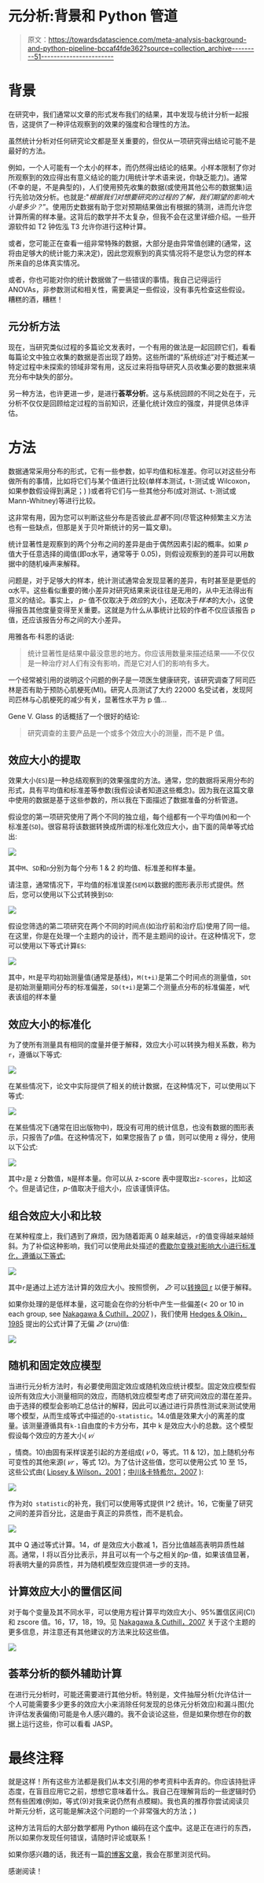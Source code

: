 # 元分析:背景和 Python 管道

> 原文：<https://towardsdatascience.com/meta-analysis-background-and-python-pipeline-bccaf4fde362?source=collection_archive---------51----------------------->

# 背景

在研究中，我们通常以文章的形式发布我们的结果，其中发现与统计分析一起报告，这提供了一种评估观察到的效果的强度和合理性的方法。

虽然统计分析对任何研究论文都是至关重要的，但仅从一项研究得出结论可能不是最好的方法。

例如，一个人可能有一个太小的样本，而仍然得出结论的结果。小样本限制了你对所观察到的效应得出有意义结论的能力(用统计学术语来说，你缺乏能力)。通常(不幸的是，不是典型的)，人们使用预先收集的数据(或使用其他公布的数据集)运行先验功效分析。也就是:"*根据我们对想要研究的过程的了解，我们期望的影响大小是多少？*”。使用历史数据有助于您对预期结果做出有根据的猜测，进而允许您计算所需的样本量。这背后的数学并不太复杂，但我不会在这里详细介绍。一些开源软件如 T2 钟佐泓 T3 允许你进行这种计算。

或者，您可能正在查看一组非常特殊的数据，大部分是由异常值创建的(通常，这将由足够大的统计能力来决定)，因此您观察到的真实情况将不是您认为您的样本所来自的总体真实情况。

或者，你也可能对你的统计数据做了一些错误的事情。我自己记得运行 ANOVAs，非参数测试和相关性，需要满足一些假设，没有事先检查这些假设。糟糕的酒，糟糕！

## 元分析方法

现在，当研究类似过程的多篇论文发表时，一个有用的做法是一起回顾它们，看看每篇论文中独立收集的数据是否出现了趋势。这些所谓的“系统综述”对于概述某一特定过程中未探索的领域非常有用，这反过来将指导研究人员收集必要的数据来填充分布中缺失的部分。

另一种方法，也许更进一步，是进行**荟萃分析**。这与系统回顾的不同之处在于，元分析不仅仅是回顾给定过程的当前知识，还量化统计效应的强度，并提供总体评估。

# 方法

数据通常采用分布的形式，它有一些参数，如平均值和标准差。你可以对这些分布做所有的事情，比如将它们与某个值进行比较(单样本测试，t-测试或 Wilcoxon，如果参数假设得到满足；) )或者将它们与一些其他分布(成对测试、t-测试或 Mann-Whitney)等进行比较。

这非常有用，因为您可以判断这些分布是否彼此*显著*不同(尽管这种频繁主义方法也有一些缺点，但那是关于贝叶斯统计的另一篇文章)。

统计显著性是观察到的两个分布之间的差异是由于偶然因素引起的概率。如果 *p* 值大于任意选择的阈值(即α水平，通常等于 0.05)，则假设观察到的差异可以用数据中的随机噪声来解释。

问题是，对于足够大的样本，统计测试通常会发现显著的差异，有时甚至是更低的α水平。这些看似重要的微小差异对研究结果来说往往是无用的，从中无法得出有意义的结论。事实上， *p-* 值不仅取决于*效应*的大小，还取决于*样本*的大小，这使得报告其他度量变得至关重要。这就是为什么从事统计比较的作者不仅应该报告 p 值，还应该报告分布之间的大小差异。

用雅各布·科恩的话说:

> 统计显著性是结果中最没意思的地方。你应该用数量来描述结果——不仅仅是一种治疗对人们有没有影响，而是它对人们的影响有多大。

一个经常被引用的说明这个问题的例子是一项医生健康研究，该研究调查了阿司匹林是否有助于预防心肌梗死(MI)。研究人员测试了大约 22000 名受试者，发现阿司匹林与心肌梗死的减少有关，显著性水平为 p 值…

Gene V. Glass 的话概括了一个很好的结论:

> 研究调查的主要产品是一个或多个效应大小的测量，而不是 P 值。

## 效应大小的提取

效果大小(`ES`)是一种总结观察到的效果强度的方法。通常，您的数据将采用分布的形式，具有平均值和标准差等参数(我假设读者知道这些概念)。因为我在这篇文章中使用的数据是基于这些参数的，所以我在下面描述了数据准备的分析管道。

假设您的第一项研究使用了两个不同的独立组，每个组都有一个平均值(`M`)和一个标准差(`SD`)。很容易将该数据转换成所谓的标准化效应大小，由下面的简单等式给出:

![](img/335192e2fba43e430170830c4f65ad4e.png)

其中`M`、`SD`和`n`分别为每个分布 1 & 2 的均值、标准差和样本量。

请注意，通常情况下，平均值的标准误差(`SEM`)以数据的图形表示形式提供。然后，您可以使用以下公式转换到`SD`:

![](img/724995ef43bc9b06cf6303a6562b35ed.png)

假设您筛选的第二项研究在两个不同的时间点(如治疗前和治疗后)使用了同一组。在这里，你是在处理一个主题内的设计，而不是主题间的设计。在这种情况下，您可以使用以下等式计算`ES`:

![](img/e064ac2b142598da7934760eb2f0cdf6.png)

其中，`Mt`是平均初始测量值(通常是基线)，`M(t+i)`是第二个时间点的测量值，`SDt`是初始测量期间分布的标准偏差，`SD(t+i)`是第二个测量点分布的标准偏差，`N`代表该组的样本量

## 效应大小的标准化

为了使所有测量具有相同的度量并便于解释，效应大小可以转换为相关系数，称为`r`，遵循以下等式:

![](img/bfcc4661152ab04cd17054180abad7b3.png)

在某些情况下，论文中实际提供了相关的统计数据，在这种情况下，可以使用以下等式:

![](img/e40a48ea9fea5ab8677e8b118aedec8b.png)

在某些情况下(通常在旧出版物中)，既没有可用的统计信息，也没有数据的图形表示，只报告了*p*值。在这种情况下，如果您报告了 p 值，则可以使用 z 得分，使用以下公式:

![](img/59e76cc41d71ff2e8fffc88501f84506.png)

其中`z`是 z 分数值，`N`是样本量。你可以从 z-score 表中提取出`z-scores`，比如这个。但是请记住，*p*-值取决于组大小，应该谨慎评估。

## 组合效应大小和比较

在某种程度上，我们遇到了麻烦，因为随着距离 0 越来越远，`r`的值变得越来越倾斜。为了补偿这种影响，我们可以使用此处描述的[费歇尔变换对影响大小进行标准化，遵循以下等式:](https://books.google.de/books?hl=en&lr=&id=7GviBQAAQBAJ&oi=fnd&pg=PP1&dq=Statistical+Methods+for+Meta-Analysis.+Statistical+Methods+for+Meta-Analysis,&ots=Dw__nKb48y&sig=iTxsYslhkobz_pCAt8u4ep-LsZg#v=onepage&q=Statistical%20Methods%20for%20Meta-Analysis.%20Statistical%20Methods%20for%20Meta-Analysis%2C&f=false)

![](img/703caf20e7b9b0b05fdcae21c6837a07.png)

其中`r`是通过上述方法计算的效应大小。按照惯例， *𝑍𝑟* 可以[转换回 r](http://rogeriofvieira.com/wp-content/uploads/2016/05/Wilson.pdf) 以便于解释。

如果你处理的是低样本量，这可能会在你的分析中产生一些偏差(< 20 or 10 in each group, see [Nakagawa & Cuthill，2007](https://onlinelibrary.wiley.com/doi/abs/10.1111/j.1469-185X.2007.00027.x) )，我们使用 [Hedges & Olkin，1985](https://www.sciencedirect.com/book/9780080570655/statistical-methods-for-meta-analysis) 提出的公式计算了无偏 *𝑍𝑟* (zru)值:

![](img/06ae2a04030b063ac1b4f05b7754c2d8.png)

## 随机和固定效应模型

当进行元分析方法时，有必要使用固定效应或随机效应统计模型。固定效应模型假设所有效应大小测量相同的效应，而随机效应模型考虑了研究间效应的潜在差异。由于选择的模型会影响汇总估计的解释，因此可以通过进行异质性测试来测试使用哪个模型，从而生成等式中描述的`Q-statistic`。14.`Q`值是效果大小的离差的度量。该测量遵循具有`k-1`自由度的卡方分布，其中 k 是效应大小的总数。这个模型假设每个效应的方差大小( *𝑣𝑖*

，情商。10)由固有采样误差引起的方差组成( *𝑣* 0，等式。11 & 12)，加上随机分布可变性的其他来源( *𝑣𝑟* ，等式 12)。为了估计这些值，您可以使用公式 10 至 15，这些公式由( [Lipsey & Wilson，2001](https://idostatistics.com/lipsey-wilson-2001-practical-meta-analysis-2001/)；[中川&卡特希尔，2007](https://onlinelibrary.wiley.com/doi/abs/10.1111/j.1469-185X.2007.00027.x) ):

![](img/196c07c40a710425ee43d35c93198bff.png)

作为对`Q statistic`的补充，我们可以使用等式提供 I^2 统计。16，它衡量了研究之间的差异百分比，这是由于真正的异质性，而不是机会。

![](img/f63dcec9033ff8873f13060ac3acae3a.png)

其中 Q 通过等式计算。14，df 是效应大小数减 1，百分比值越高表明异质性越高。通常，I 将以百分比表示，并且可以有一个与之相关的*p*-值，如果该值显著，将表明大量的异质性，并为随机模型效应提供进一步的支持。

## 计算效应大小的置信区间

对于每个变量及其不同水平，可以使用方程计算平均效应大小、95%置信区间(CI)和 zscore 值。16，17，18，19。见 [Nakagawa & Cuthill，2007](https://onlinelibrary.wiley.com/doi/abs/10.1111/j.1469-185X.2007.00027.x) 关于这个主题的更多信息，并注意还有其他建议的方法来比较这些值。

![](img/61847440be1b1099e48ee138306f6c19.png)

## 荟萃分析的额外辅助计算

在进行元分析时，可能还需要进行其他分析。特别是，文件抽屉分析(允许估计一个人可能需要多少更多的效应大小来消除任何发现的总体元分析效应)和漏斗图(允许评估发表偏倚)可能是令人感兴趣的。我不会谈论这些，但是如果你想在你的数据上运行这些，你可以看看 JASP。

# 最终注释

就是这样！所有这些方法都是我们从本文引用的参考资料中丢弃的。你应该持批评态度，在盲目应用它之前，想想它意味着什么。我自己在理解背后的一些逻辑时仍然有些困难(例如，等式(9)对我来说仍然有点模糊)。我也真的推荐你尝试阅读贝叶斯元分析，这可能是解决这个问题的一个非常强大的方法；)

这种方法背后的大部分数学都用 Python 编码在这个[库](https://github.com/juls-dotcom/meta_analysis)中。这是正在进行的东西，所以如果你发现任何错误，请随时评论或联系！

如果你感兴趣的话，我还有一篇[的博客文章](https://juls-dotcom.github.io/meta_analysis_python.html)，我会在那里浏览代码。

感谢阅读！